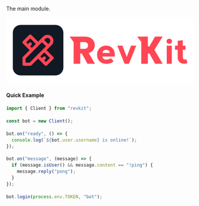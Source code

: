 The main module.

![RevKit](https://raw.githubusercontent.com/Revolt-Unofficial-Clients/revkit/master/revkit-header.png)

#### Quick Example

```js
import { Client } from "revkit";

const bot = new Client();

bot.on("ready", () => {
  console.log(`${bot.user.username} is online!`);
});

bot.on("message", (message) => {
  if (message.isUser() && message.content == "!ping") {
    message.reply("pong");
  }
});

bot.login(process.env.TOKEN, "bot");
```
